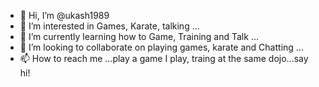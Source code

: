 - 👋 Hi, I’m @ukash1989
- 👀 I’m interested in Games, Karate, talking ...
- 🌱 I’m currently learning how to Game, Training and Talk  ...
- 💞️ I’m looking to collaborate on playing games, karate and Chatting ...
- 📫 How to reach me ...play a game I play, traing at the same dojo...say hi!

<!---
ukash1989/ukash1989 is a ✨ special ✨ repository because its `README.md` (this file) appears on your GitHub profile.
You can click the Preview link to take a look at your changes.
--->
